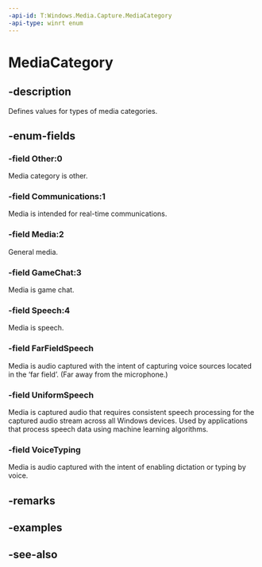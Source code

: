 ```yaml
---
-api-id: T:Windows.Media.Capture.MediaCategory
-api-type: winrt enum
---
```


<!-- Enumeration syntax
public enum Windows.Media.Capture.MediaCategory : int
-->

# MediaCategory

## -description
Defines values for types of media categories.

## -enum-fields
### -field Other:0
Media category is other.

### -field Communications:1
Media is intended for real-time communications.

### -field Media:2
General media.

### -field GameChat:3
Media is game chat.

### -field Speech:4
Media is speech.

### -field FarFieldSpeech
Media is audio captured with the intent of capturing voice sources located in the ‘far field’. (Far away from the microphone.)

### -field UniformSpeech
Media is captured audio that requires consistent speech processing for the captured audio stream across all Windows devices. Used by applications that process speech data using machine learning algorithms.

### -field VoiceTyping
Media is audio captured with the intent of enabling dictation or typing by voice. 


## -remarks

## -examples

## -see-also